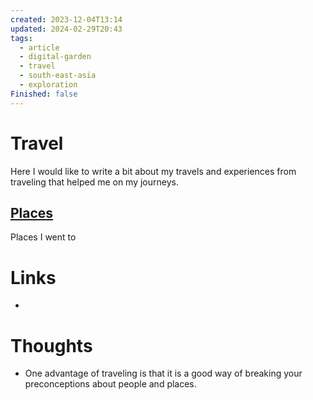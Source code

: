 ```yaml
---
created: 2023-12-04T13:14
updated: 2024-02-29T20:43
tags:
  - article
  - digital-garden
  - travel
  - south-east-asia
  - exploration
Finished: false
---
```

# Travel
Here I would like to write a bit about my travels and experiences from traveling that helped me on my journeys. 

## [Places](../../templates/Wiki/Places.md)
Places I went to

# Links
- 

# Thoughts 
- One advantage of traveling is that it is a good way of breaking your preconceptions about people and places. 

